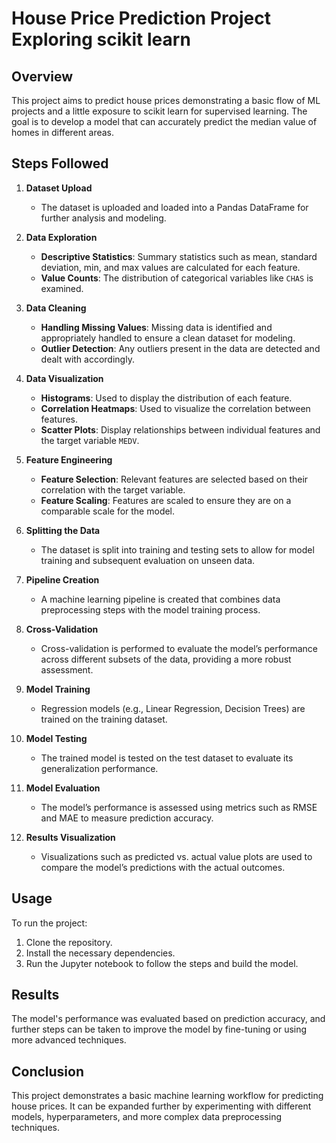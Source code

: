 # House Price Prediction Project Exploring scikit learn

## Overview
This project aims to predict house prices demonstrating a basic flow of ML projects and a little exposure to scikit learn for supervised learning. The goal is to develop a model that can accurately predict the median value of homes in different areas.

## Steps Followed

1. **Dataset Upload**
   - The dataset is uploaded and loaded into a Pandas DataFrame for further analysis and modeling.

2. **Data Exploration**
   - **Descriptive Statistics**: Summary statistics such as mean, standard deviation, min, and max values are calculated for each feature.
   - **Value Counts**: The distribution of categorical variables like `CHAS` is examined.

3. **Data Cleaning**
   - **Handling Missing Values**: Missing data is identified and appropriately handled to ensure a clean dataset for modeling.
   - **Outlier Detection**: Any outliers present in the data are detected and dealt with accordingly.

4. **Data Visualization**
   - **Histograms**: Used to display the distribution of each feature.
   - **Correlation Heatmaps**: Used to visualize the correlation between features.
   - **Scatter Plots**: Display relationships between individual features and the target variable `MEDV`.

5. **Feature Engineering**
   - **Feature Selection**: Relevant features are selected based on their correlation with the target variable.
   - **Feature Scaling**: Features are scaled to ensure they are on a comparable scale for the model.

6. **Splitting the Data**
   - The dataset is split into training and testing sets to allow for model training and subsequent evaluation on unseen data.

7. **Pipeline Creation**
   - A machine learning pipeline is created that combines data preprocessing steps with the model training process.

8. **Cross-Validation**
   - Cross-validation is performed to evaluate the model’s performance across different subsets of the data, providing a more robust assessment.

9. **Model Training**
   - Regression models (e.g., Linear Regression, Decision Trees) are trained on the training dataset.

10. **Model Testing**
    - The trained model is tested on the test dataset to evaluate its generalization performance.

11. **Model Evaluation**
    - The model’s performance is assessed using metrics such as RMSE and MAE to measure prediction accuracy.

12. **Results Visualization**
    - Visualizations such as predicted vs. actual value plots are used to compare the model’s predictions with the actual outcomes.

## Usage
To run the project:
1. Clone the repository.
2. Install the necessary dependencies.
3. Run the Jupyter notebook to follow the steps and build the model.

## Results
The model's performance was evaluated based on prediction accuracy, and further steps can be taken to improve the model by fine-tuning or using more advanced techniques.

## Conclusion
This project demonstrates a basic machine learning workflow for predicting house prices. It can be expanded further by experimenting with different models, hyperparameters, and more complex data preprocessing techniques.
